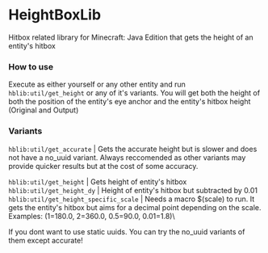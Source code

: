 # HeightBoxLib
 Hitbox related library for Minecraft: Java Edition that gets the height of an entity's hitbox

### How to use
 Execute as either yourself or any other entity and run `hblib:util/get_height` or any of it's variants.
 You will get both the height of both the position of the entity's eye anchor and the entity's hitbox height (Original and Output)

 ### Variants
  `hblib:util/get_accurate` | Gets the accurate height but is slower and does not have a no_uuid variant. Always reccomended as other variants may provide quicker results but at the cost of some accuracy.

 `hblib:util/get_height` | Gets height of entity's hitbox\
 `hblib:util/get_height_dy` | Height of entity's hitbox but subtracted by 0.01\
 `hblib:util/get_height_specific_scale` | Needs a macro $(scale) to run. It gets the entity's hitbox but aims for a decimal point depending on the scale. Examples: (1=180.0, 2=360.0, 0.5=90.0, 0.01=1.8)\

If you dont want to use static uuids. You can try the no_uuid variants of them except accurate!